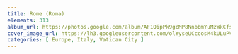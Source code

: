 ```yaml
---
title: Rome (Roma)
elements: 313
album_url: https://photos.google.com/album/AF1QipPk9gcMP8NnbbmYuMzWkCfsTD77IDk47WPlTV0E
cover_image_url: https://lh3.googleusercontent.com/olYyseUCccosM4kULuPVQpAEQCfbKi292rweP2tZIUGcaPbUnBxFedyby966lI9p0BUS0s7FsCYhZQqAnfYSzgb5ABWDera-ea83HBYCBYDEs8wNASZx78W4YK7qF0Co-i2O9TSVE4j4ieuZCgr1eg9ECeKV7mB0r0C-w5iuisHXwTGUGbu4eI5FYUSYYEW9GG3jIRchI9t_emb8E0l74KN9FwWVY6JCjPbnYGFiMoIFjsu8XU5Cixbu6LXury-uoL9HFcdZgHkKh8US6_2-LKofB-nuePgV5OKAhg8AvgN9LV5YsZWjYiQuCvou5c4N5YQHtCvMuF2hBc5V5xT2wHdM1Damz7ggnQHhBkqOVdSCdWhiNZlv5wS7znah7HiqWZrpIZDJbPyryRIoC5jP1iMYpnmtRVg6wyHMo7inFmcV3wgzI5mMx7lugt81xLcK61i8FbGeKATF7HHZFaRQySI60-UGjgwIhrGs0lP4XjneajGdjuRtqXXBwk9pSIWbAfNyxy4_v0nEG35_xFOISfwtrNowc4JDyRWQNDD-bzNEcdQiD-KIpAKq0HO1WC6Wc-TfeaxOWDIlpVgfQDsi634Ks1ALIMUQNOG-LFGPxNBY9ucH3mrDEeywI46-gOzS3YtU_nGnK9BrUQLeAEiy5m3qrw=s195-p-k-no
categories: [ Europe, Italy, Vatican City ]
---
```

